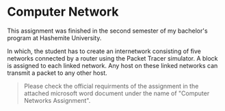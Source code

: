 # Computer Network

This assignment was finished in the second semester of my bachelor's program at Hashemite University.

In which, the student has to create an internetwork consisting of five networks connected by a router using the Packet Tracer simulator. A block is assigned to each linked network. Any host on these linked networks can transmit a packet to any other host.

> Please check the official requirments of the assignment in the attached microsoft word document under the name of "Computer Networks Assignment".